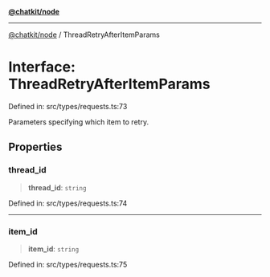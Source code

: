 [**@chatkit/node**](../README.md)

***

[@chatkit/node](../README.md) / ThreadRetryAfterItemParams

# Interface: ThreadRetryAfterItemParams

Defined in: src/types/requests.ts:73

Parameters specifying which item to retry.

## Properties

### thread\_id

> **thread\_id**: `string`

Defined in: src/types/requests.ts:74

***

### item\_id

> **item\_id**: `string`

Defined in: src/types/requests.ts:75
